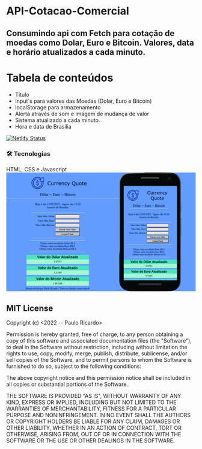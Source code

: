 # API-Cotacao-Comercial

<h2>Consumindo api com Fetch para cotação de moedas como  
Dolar, Euro e Bitcoin.
Valores, data e horário atualizados a cada minuto.</h2>

<h2 Status:  🚀 Concluído .</h2>
 
Tabela de conteúdos
=================
<!--ts-->
   * Título
   * Input´s para valores das Moedas (Dolar, Euro e Bitcoin)
   * localStorage para armazenamento
   * Alerta através de som e imagem de mudança de valor
   * Sistema atualizado a cada minuto.
   * Hora e data de Brasília  
<!--te-->

[![Netlify Status](https://api.netlify.com/api/v1/badges/58fbac56-8412-4a46-a92f-1ea824384880/deploy-status)](https://app.netlify.com/sites/api-cotacao-moeda/deploys)

### 🛠 Tecnologias
HTML, CSS e Javascript
<br>
<img src=https://github.com/Rodrigues-PauloRicardo/API-Cotacao-Comercial/blob/main/capturaImg.jpg width="700px">
<br>


<h2>MIT License</h2>
Copyright (c) <2022 -- Paulo Ricardo>

Permission is hereby granted, free of charge, to any person obtaining a copy
of this software and associated documentation files (the "Software"), to deal
in the Software without restriction, including without limitation the rights
to use, copy, modify, merge, publish, distribute, sublicense, and/or sell
copies of the Software, and to permit persons to whom the Software is
furnished to do so, subject to the following conditions:

The above copyright notice and this permission notice shall be included in all
copies or substantial portions of the Software.

THE SOFTWARE IS PROVIDED "AS IS", WITHOUT WARRANTY OF ANY KIND, EXPRESS OR
IMPLIED, INCLUDING BUT NOT LIMITED TO THE WARRANTIES OF MERCHANTABILITY,
FITNESS FOR A PARTICULAR PURPOSE AND NONINFRINGEMENT. IN NO EVENT SHALL THE
AUTHORS OR COPYRIGHT HOLDERS BE LIABLE FOR ANY CLAIM, DAMAGES OR OTHER
LIABILITY, WHETHER IN AN ACTION OF CONTRACT, TORT OR OTHERWISE, ARISING FROM,
OUT OF OR IN CONNECTION WITH THE SOFTWARE OR THE USE OR OTHER DEALINGS IN THE
SOFTWARE.
